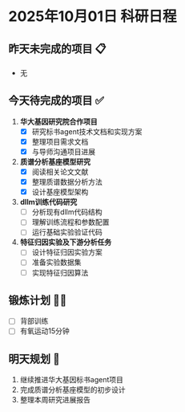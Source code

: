 # 2025年10月01日 科研日程

## 昨天未完成的项目 📋
- 无

## 今天待完成的项目 ✅
1. **华大基因研究院合作项目**
   - [x] 研究标书agent技术文档和实现方案
   - [x] 整理项目需求文档
   - [x] 与导师沟通项目进展

2. **质谱分析基座模型研究**
   - [x] 阅读相关论文文献
   - [x] 整理质谱数据分析方法
   - [x] 设计基座模型架构

3. **dllm训练代码研究**
   - [ ] 分析现有dllm代码结构
   - [ ] 理解训练流程和参数配置
   - [ ] 运行基础实验验证代码

4. **特征归因实验及下游分析任务**
   - [ ] 设计特征归因实验方案
   - [ ] 准备实验数据集
   - [ ] 实现特征归因算法

## 锻炼计划 🏃‍♂️
- [ ] 背部训练
- [ ] 有氧运动15分钟

## 明天规划 📅
1. 继续推进华大基因标书agent项目
2. 完成质谱分析基座模型的初步设计
3. 整理本周研究进展报告